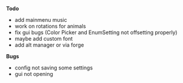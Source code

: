 **Todo**
* add mainmenu music
* work on rotations for animals
* fix gui bugs (Color Picker and EnumSetting not offsetting properly)
* maybe add custom font
* add alt manager or via forge 

**Bugs**
* config not saving some settings
* gui not opening
